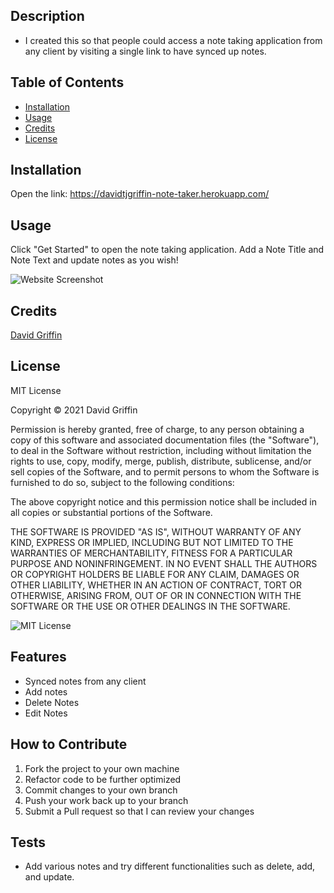 ## Description
- I created this so that people could access a note taking application from any client by visiting a single link to have synced up notes. 
## Table of Contents
- [Installation](#installation)
- [Usage](#usage)
- [Credits](#credits)
- [License](#license)
## Installation
Open the link: https://davidtjgriffin-note-taker.herokuapp.com/
## Usage
Click "Get Started" to open the note taking application. Add a Note Title and Note Text and update notes as you wish!




![Website Screenshot](assets/images/website-screenshot.jpg)
## Credits
[David Griffin](https://github.com/DavidTJGriffin)
## License
MIT License

Copyright © 2021 David Griffin

Permission is hereby granted, free of charge, to any person obtaining a copy
of this software and associated documentation files (the "Software"), to deal
in the Software without restriction, including without limitation the rights
to use, copy, modify, merge, publish, distribute, sublicense, and/or sell
copies of the Software, and to permit persons to whom the Software is
furnished to do so, subject to the following conditions:

The above copyright notice and this permission notice shall be included in all
copies or substantial portions of the Software.

THE SOFTWARE IS PROVIDED "AS IS", WITHOUT WARRANTY OF ANY KIND, EXPRESS OR
IMPLIED, INCLUDING BUT NOT LIMITED TO THE WARRANTIES OF MERCHANTABILITY,
FITNESS FOR A PARTICULAR PURPOSE AND NONINFRINGEMENT. IN NO EVENT SHALL THE
AUTHORS OR COPYRIGHT HOLDERS BE LIABLE FOR ANY CLAIM, DAMAGES OR OTHER
LIABILITY, WHETHER IN AN ACTION OF CONTRACT, TORT OR OTHERWISE, ARISING FROM,
OUT OF OR IN CONNECTION WITH THE SOFTWARE OR THE USE OR OTHER DEALINGS IN THE
SOFTWARE.

![MIT License](https://img.shields.io/apm/l/vim-mode)

## Features
- Synced notes from any client
- Add notes
- Delete Notes
- Edit Notes
## How to Contribute
1. Fork the project to your own machine
2. Refactor code to be further optimized 
3. Commit changes to your own branch
4. Push your work back up to your branch
5. Submit a Pull request so that I can review your changes
## Tests
- Add various notes and try different functionalities such as delete, add, and update. 
